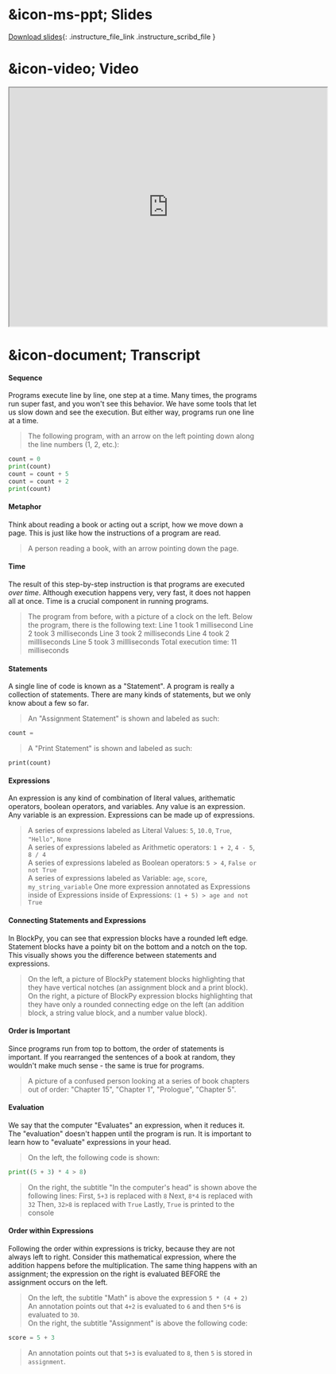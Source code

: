 # &icon-ms-ppt; Slides

[Download slides](https://udel.instructure.com/files/74607484/download){: .instructure_file_link .instructure_scribd_file }

# &icon-video; Video

<iframe style="width: 640px; height: 480px;" width="300" height="150" allowfullscreen="allowfullscreen" webkitallowfullscreen="webkitallowfullscreen" mozallowfullscreen="mozallowfullscreen"
title="Introduction.pdf"
src="https://www.youtube.com/embed/Gv9dP4RgccM?feature=oembed&amp;rel=0" 
></iframe>

# &icon-document; Transcript

#### Sequence

Programs execute line by line, one step at a time.
Many times, the programs run super fast, and you won't see this behavior. 
We have some tools that let us slow down and see the execution.
But either way, programs run one line at a time.

> The following program, with an arrow on the left pointing down along the line numbers (1, 2, etc.):
```python
count = 0
print(count)
count = count + 5
count = count + 2
print(count)
```

#### Metaphor

Think about reading a book or acting out a script, how we move down a page.
This is just like how the instructions of a program are read.

> A person reading a book, with an arrow pointing down the page.

#### Time

The result of this step-by-step instruction is that programs are executed *over time*.
Although execution happens very, very fast, it does not happen all at once.
Time is a crucial component in running programs.

> The program from before, with a picture of a clock on the left. Below the program, there is the following text:
    Line 1 took 1 millisecond
    Line 2 took 3 milliseconds
    Line 3 took 2 milliseconds
    Line 4 took 2 millliseconds
    Line 5 took 3 millliseconds
    Total execution time: 11 milliseconds

#### Statements

A single line of code is known as a "Statement".
A program is really a collection of statements.
There are many kinds of statements, but we only know about a few so far.

> An "Assignment Statement" is shown and labeled as such:
```python
count =
```
> A "Print Statement" is shown and labeled as such:
```
print(count)
```

#### Expressions

An expression is any kind of combination of literal values, arithematic operators, boolean operators, and variables.
Any value is an expression.
Any variable is an expression.
Expressions can be made up of expressions.

> A series of expressions labeled as Literal Values: `5`, `10.0`, `True`, `"Hello"`, `None`  
> A series of expressions labeled as Arithmetic operators: `1 + 2`, `4 - 5`, `8 / 4`  
> A series of expressions labeled as Boolean operators: `5 > 4`, `False or not True`  
> A series of expressions labeled as Variable: `age`, `score`, `my_string_variable`
> One more expression annotated as Expressions inside of Expressions inside of Expressions: `(1 + 5) > age and not True`

#### Connecting Statements and Expressions

In BlockPy, you can see that expression blocks have a rounded left edge.
Statement blocks have a pointy bit on the bottom and a notch on the top.
This visually shows you the difference between statements and expressions.

> On the left, a picture of BlockPy statement blocks highlighting that they have vertical notches (an assignment block and a print block).  
> On the right, a picture of BlockPy expression blocks highlighting that they have only a rounded connecting edge on the left (an addition block, a string value block, and a number value block).

#### Order is Important

Since programs run from top to bottom, the order of statements is important.
If you rearranged the sentences of a book at random, they wouldn't make much sense - the same is true for  programs.

> A picture of a confused person looking at a series of book chapters out of order: "Chapter 15", "Chapter 1", "Prologue", "Chapter 5".

#### Evaluation

We say that the computer "Evaluates" an expression, when it reduces it.
The "evaluation" doesn't happen until the program is run.
It is important to learn how to "evaluate" expressions in your head.

> On the left, the following code is shown:
```python
print((5 + 3) * 4 > 8)
```
> On the right, the subtitle "In the computer's head" is shown above the following lines:
    First, `5+3` is replaced with `8`
    Next, `8*4` is replaced with `32`
    Then, `32>8` is replaced with `True`
    Lastly, `True` is printed to the console


#### Order within Expressions

Following the order within expressions is tricky, because they are not always left to right.
Consider this mathematical expression, where the addition happens before the multiplication.
The same thing happens with an assignment; the expression on the right is evaluated BEFORE the assignment occurs on the left.

> On the left, the subtitle "Math" is above the expression `5 * (4 + 2)`  
> An annotation points out that `4+2` is evaluated to `6` and then `5*6` is evaluated to `30`.  
> On the right, the subtitle "Assignment" is above the following code:
```python
score = 5 + 3
```
> An annotation points out that `5+3` is evaluated to `8`, then `5` is stored in `assignment`.

